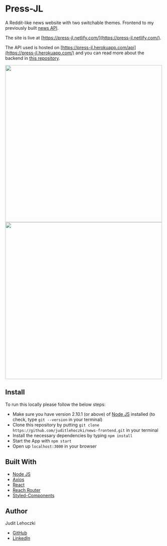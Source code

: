 # Press-JL

A Reddit-like news website with two switchable themes. Frontend to my previously built [news API](https://github.com/juditlehoczki/news-backend).

The site is live at [https://press-jl.netlify.com/](https://press-jl.netlify.com/).

The API used is hosted on [https://press-jl.herokuapp.com/api](https://press-jl.herokuapp.com/) and you can read more about the backend in [this repository](https://github.com/juditlehoczki/news-backend).

<img src="./show-light.png" width="500">
<img src="./show-dark.png" width="500">

## Install

To run this locally please follow the below steps:

- Make sure you have version 2.10.1 (or above) of [Node JS](https://nodejs.org/en/) installed (to check, type `git --version` in your terminal)
- Clone this repository by putting `git clone https://github.com/juditlehoczki/news-frontend.git` in your terminal
- Install the necessary dependencies by typing `npm install`
- Start the App with `npm start`
- Open up `localhost:3000` in your browser

## Built With

- [Node JS](https://nodejs.org/en/)
- [Axios](https://github.com/axios/axios)
- [React](https://reactjs.org/)
- [Reach Router](https://reach.tech/router)
- [Styled-Components](https://www.styled-components.com/)

## Author

Judit Lehoczki

- [GitHub](https://github.com/juditlehoczki)
- [LinkedIn](https://www.linkedin.com/in/juditlehoczki/)
